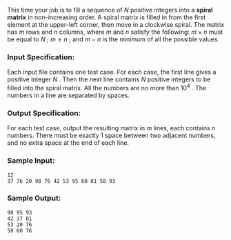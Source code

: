 <!-- Title
Spiral Matrix (25)
-->
This time your job is to fill a sequence of $N$ positive integers into a
**spiral matrix** in non-increasing order. A spiral matrix is filled in from
the first element at the upper-left corner, then move in a clockwise spiral.
The matrix has $m$ rows and $n$ columns, where $m$ and $n$ satisfy the
following: $m\times n$ must be equal to $N$ ; $m\ge n$ ; and $m-n$ is the
minimum of all the possible values.

### Input Specification:

Each input file contains one test case. For each case, the first line gives a
positive integer $N$ . Then the next line contains $N$ positive integers to be
filled into the spiral matrix. All the numbers are no more than $10^4$ . The
numbers in a line are separated by spaces.

### Output Specification:

For each test case, output the resulting matrix in $m$ lines, each contains
$n$ numbers. There must be exactly 1 space between two adjacent numbers, and
no extra space at the end of each line.

### Sample Input:

    
    
    12
    37 76 20 98 76 42 53 95 60 81 58 93

### Sample Output:

    
    
    98 95 93
    42 37 81
    53 20 76
    58 60 76

